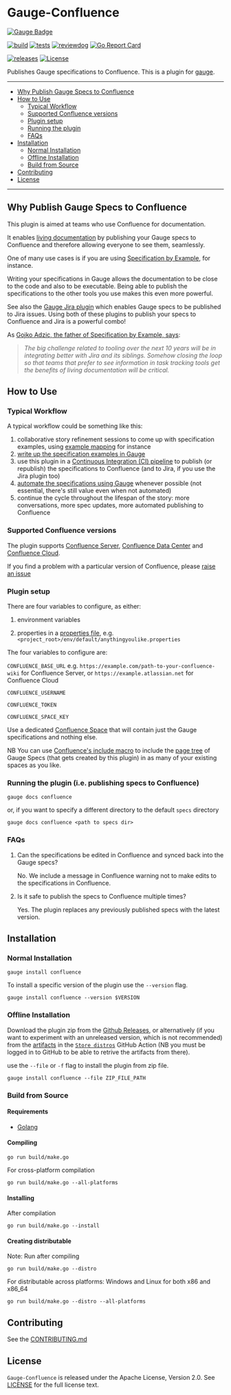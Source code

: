 Gauge-Confluence
==========

[![Gauge Badge](https://gauge.org/Gauge_Badge.svg)](https://gauge.org)

[![build](https://github.com/agilepathway/gauge-confluence/workflows/build/badge.svg)](https://github.com/agilepathway/gauge-confluence/actions?query=workflow%3Abuild+event%3Apush+branch%3Amaster)
[![tests](https://github.com/agilepathway/gauge-confluence/workflows/FTs/badge.svg)](https://github.com/agilepathway/gauge-confluence/actions?query=workflow%3AFTs+event%3Apush+branch%3Amaster)
[![reviewdog](https://github.com/agilepathway/gauge-confluence/workflows/reviewdog/badge.svg)](https://github.com/agilepathway/gauge-confluence/actions?query=workflow%3Areviewdog+event%3Apush+branch%3Amaster)
[![Go Report Card](https://goreportcard.com/badge/github.com/agilepathway/gauge-confluence)](https://goreportcard.com/report/github.com/agilepathway/gauge-confluence)

[![releases](https://img.shields.io/github/v/release/agilepathway/gauge-confluence?color=blue&sort=semver)](https://github.com/agilepathway/gauge-confluence/releases)
[![License](https://img.shields.io/github/license/agilepathway/gauge-confluence?color=blue)](LICENSE)


Publishes Gauge specifications to Confluence. This is a plugin for [gauge](https://gauge.org/).
___
* [Why Publish Gauge Specs to Confluence](#why-publish-gauge-specs-to-confluence)
* [How to Use](#how-to-use)
  * [Typical Workflow](#typical-workflow)
  * [Supported Confluence versions](#supported-confluence-versions)
  * [Plugin setup](#plugin-setup)
  * [Running the plugin](#running-the-plugin-ie-publishing-specs-to-confluence)
  * [FAQs](#faqs)
* [Installation](#installation)
  * [Normal Installation](#normal-installation)
  * [Offline Installation](#offline-installation)
  * [Build from Source](#build-from-source)
* [Contributing](#contributing)
* [License](#license)

___


Why Publish Gauge Specs to Confluence
-------------------------------------

This plugin is aimed at teams who use Confluence for documentation. 

It enables [living documentation](https://www.infoq.com/articles/book-review-living-documentation/) by publishing 
your Gauge specs to Confluence and therefore allowing everyone to see them, seamlessly.

One of many use cases is if you are using [Specification by Example](http://specificationbyexample.com), for instance.

Writing your specifications in Gauge allows the documentation to be close to the code and also to be executable.
Being able to publish the specifications to the other tools you use makes this even more powerful.

See also the [Gauge Jira plugin](https://github.com/agilepathway/gauge-jira) which enables Gauge specs to be
published to Jira issues.  Using both of these plugins to publish your specs to Confluence and Jira is a powerful combo!

As [Gojko Adzic, the father of Specification by Example, says](https://gojko.net/2020/03/17/sbe-10-years.html#looking-forward-to-the-next-ten-years):

> *The big challenge related to tooling over the next 10 years will be in integrating better with Jira and its*
> *siblings. Somehow closing the loop so that teams that prefer to see information in task tracking tools get* 
> *the benefits of living documentation will be critical.*


How to Use
----------

### Typical Workflow

A typical workflow could be something like this:

1. collaborative story refinement sessions to come up with specification examples, using 
   [example mapping](https://cucumber.io/blog/bdd/example-mapping-introduction/) for instance
2. [write up the specification examples in Gauge](https://docs.gauge.org/writing-specifications.html)
3. use this plugin in a [Continuous Integration (CI) pipeline](https://www.thoughtworks.com/continuous-integration)
   to publish (or republish) the specifications to Confluence (and to Jira, if you use the Jira plugin too)
4. [automate the specifications using Gauge](https://docs.gauge.org/writing-specifications.html#step-implementations) 
   whenever possible (not essential, there's still value even when not automated)
5. continue the cycle throughout the lifespan of the story: more conversations, more spec updates, 
   more automated publishing to Confluence


### Supported Confluence versions

The plugin supports [Confluence Server](https://www.atlassian.com/software/confluence/download),
[Confluence Data Center](https://www.atlassian.com/software/confluence/download/data-center)
and [Confluence Cloud](https://www.atlassian.com/software/confluence).

If you find a problem with a particular version of Confluence, please
[raise an issue](../../issues)


### Plugin setup

There are four variables to configure, as either:

1. environment variables

2. properties in a 
   [properties file](https://docs.gauge.org/configuration.html#local-configuration-of-gauge-default-properties),
   e.g. `<project_root>/env/default/anythingyoulike.properties`

The four variables to configure are:

`CONFLUENCE_BASE_URL` e.g. `https://example.com/path-to-your-confluence-wiki` for Confluence Server, or `https://example.atlassian.net` for Confluence Cloud

`CONFLUENCE_USERNAME`

`CONFLUENCE_TOKEN`

`CONFLUENCE_SPACE_KEY`

Use a dedicated [Confluence Space](https://support.atlassian.com/confluence-cloud/docs/use-spaces-to-organize-your-work/)
that will contain just the Gauge specifications and nothing else.  

NB You can use [Confluence's include macro](https://confluence.atlassian.com/doc/include-page-macro-139514.html)
to include the [page tree](https://confluence.atlassian.com/conf59/page-tree-macro-792499177.html) of Gauge Specs
(that gets created by this plugin) in as many of your existing spaces as you like.


### Running the plugin (i.e. publishing specs to Confluence)

`gauge docs confluence`

or, if you want to specify a different directory to the default `specs` directory

`gauge docs confluence <path to specs dir>`


### FAQs

1. Can the specifications be edited in Confluence and synced back into the Gauge specs?

   No.  We include a message in Confluence warning not to make edits to the specifications in Confluence.

2. Is it safe to publish the specs to Confluence multiple times?

   Yes.  The plugin replaces any previously published specs with the latest version.


Installation
------------


### Normal Installation

```
gauge install confluence
```
To install a specific version of the plugin use the ``--version`` flag.

```
gauge install confluence --version $VERSION
```


### Offline Installation

Download the plugin zip from the [Github Releases](https://github.com/agilepathway/gauge-confluence/releases),
or alternatively (if you want to experiment with an unreleased version, which is not recommended) from the
[artifacts](https://docs.github.com/actions/managing-workflow-runs/downloading-workflow-artifacts) in the
[`Store distros`](../../actions?query=workflow%3A%22Store+distros%22) GitHub Action (NB you must be logged
in to GitHub to be able to retrive the artifacts from there).

use the ``--file`` or ``-f`` flag to install the plugin from  zip file.

```
gauge install confluence --file ZIP_FILE_PATH
```

### Build from Source


#### Requirements
* [Golang](http://golang.org/)


#### Compiling

```
go run build/make.go
```

For cross-platform compilation

```
go run build/make.go --all-platforms
```


#### Installing
After compilation

```
go run build/make.go --install
```


#### Creating distributable

Note: Run after compiling

```
go run build/make.go --distro
```

For distributable across platforms: Windows and Linux for both x86 and x86_64

```
go run build/make.go --distro --all-platforms
```


Contributing
------------

See the [CONTRIBUTING.md](./CONTRIBUTING.md)


License
-------

`Gauge-Confluence` is released under the Apache License, Version 2.0. See [LICENSE](LICENSE) for the full license text.
